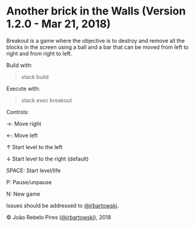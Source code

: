 # Another brick in the Walls (Version 1.2.0 - Mar 21, 2018)

Breakout is a game where the objective is to destroy and remove all the blocks in the screen using a ball and a bar that can be moved from left to right and from right to left.

Build with:

> stack build

Execute with:

> stack exec breakout

Controls:

&rarr;: Move right

&larr;: Move left

&uarr; Start level to the left

&darr; Start level to the right (default)

SPACE: Start level/life

P: Pause/unpause

N: New game

Issues should be addressed to [@jrbartowski](http://github.com/jrbartowski/).

&copy; João Rebelo Pires ([@jrbartowski](http://github.com/jrbartowski/)), 2018

